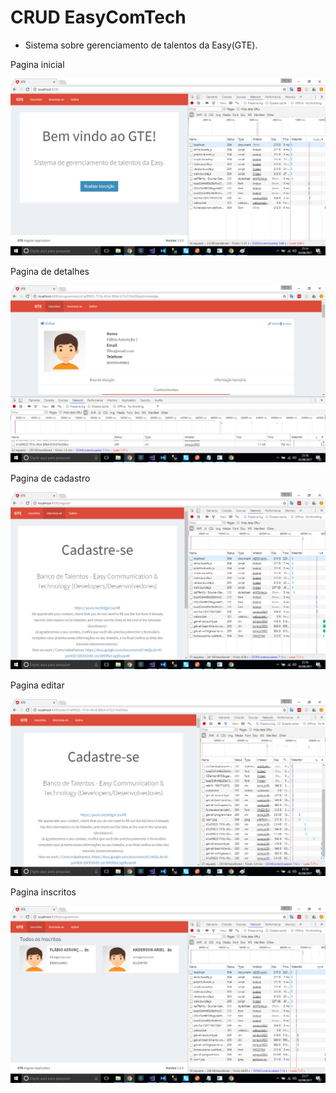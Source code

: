 # CRUD EasyComTech

 - Sistema sobre gerenciamento de talentos da Easy(GTE).
 
 Pagina inicial
 
 ![alt text](https://raw.githubusercontent.com/flabioassuncao/CRUD-EasyComTech/master/imagens/paginaInicial.png)
 
 
 Pagina de detalhes
 
  ![alt text](https://raw.githubusercontent.com/flabioassuncao/CRUD-EasyComTech/master/imagens/paginaDetalhes.png)
  
  
 Pagina de cadastro 
 
 ![alt text](https://raw.githubusercontent.com/flabioassuncao/CRUD-EasyComTech/master/imagens/paginaCadastro.png)
 
 
 Pagina editar
 
  ![alt text](https://raw.githubusercontent.com/flabioassuncao/CRUD-EasyComTech/master/imagens/paginaEditar.png)
  
 
 Pagina inscritos

 ![alt text](https://raw.githubusercontent.com/flabioassuncao/CRUD-EasyComTech/master/imagens/paginaInscritos.png)
